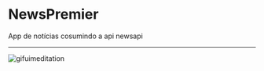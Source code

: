 # NewsPremier

App de notícias cosumindo a api newsapi

---

![gifuimeditation](https://github.com/BruceTrindade/newspremier/blob/master/ezgif.com-gif-maker.gif)
